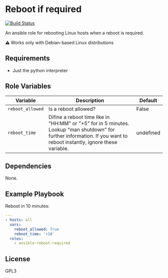 Reboot if required
=========

[![Build Status](https://travis-ci.org/Footur/ansible-reboot-required.svg?branch=master)](https://travis-ci.org/Footur/ansible-reboot-required)

An ansible role for rebooting Linux hosts when a reboot is required.

⚠️ Works only with Debian-based Linux distributions

Requirements
------------

- Just the python interpreter

Role Variables
--------------

Variable | Description | Default
--- | --- | ---
`reboot_allowed`| Is a reboot allowed? | False
`reboot_time`| Difine a reboot time like in "HH:MM" or "+5" for in 5 minutes. Lookup "man shutdown" for further information. If you want to reboot instantly, ignore these variable.  | undefined

Dependencies
------------

None.

Example Playbook
----------------

Reboot in 10 minutes:

```yaml
---
- hosts: all
  vars:
    reboot_allowed: True
    reboot_time: '+10'
  roles:
    - ansible-reboot-required
```

License
-------

GPL3
